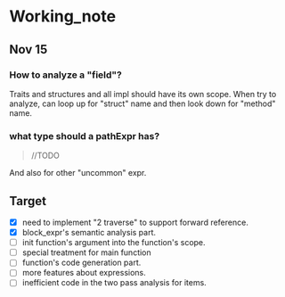 # Working_note

## Nov 15

### How to analyze a "field"?

Traits and structures and all impl should have its own scope. When try to analyze, can loop up for "struct" name and then look down for "method" name.

### what type should a pathExpr has? 

> //TODO

And also for other "uncommon" expr.

## Target

* [x] need to implement "2 traverse" to support forward reference.
* [x] block_expr's semantic analysis part.
* [ ] init function's argument into the function's scope.
* [ ] special treatment for main function
* [ ] function's code generation part.
* [ ] more features about expressions.
* [ ] inefficient code in the two pass analysis for items.